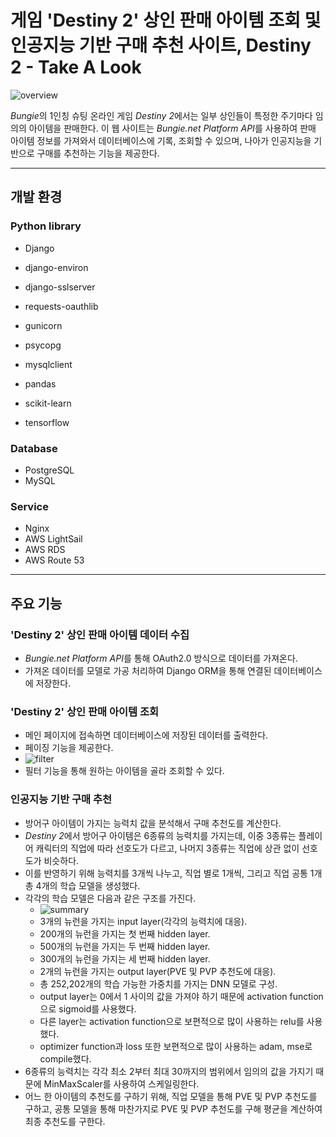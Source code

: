 # 게임 'Destiny 2' 상인 판매 아이템 조회 및 인공지능 기반 구매 추천 사이트, Destiny 2 - Take A Look

![overview](https://user-images.githubusercontent.com/42332051/232289232-0e53c843-edca-4dd0-9427-dd212386fa8e.png)

*Bungie*의 1인칭 슈팅 온라인 게임 *Destiny 2*에서는 일부 상인들이 특정한 주기마다 임의의 아이템을 판매한다. 이 웹 사이트는 *Bungie.net Platform API*를 사용하여 판매 아이템 정보를 가져와서 데이터베이스에 기록, 조회할 수 있으며, 나아가 인공지능을 기반으로 구매를 추천하는 기능을 제공한다.

---

## 개발 환경

### Python library

- Django
- django-environ
- django-sslserver
- requests-oauthlib

- gunicorn
- psycopg
- mysqlclient

- pandas
- scikit-learn
- tensorflow

### Database

- PostgreSQL
- MySQL

### Service

- Nginx
- AWS LightSail
- AWS RDS
- AWS Route 53

---

## 주요 기능

### 'Destiny 2' 상인 판매 아이템 데이터 수집

- *Bungie.net Platform API*를 통해 OAuth2.0 방식으로 데이터를 가져온다.
- 가져온 데이터를 모델로 가공 처리하여 Django ORM을 통해 연결된 데이터베이스에 저장한다.

### 'Destiny 2' 상인 판매 아이템 조회

- 메인 페이지에 접속하면 데이터베이스에 저장된 데이터를 출력한다.
- 페이징 기능을 제공한다.
- ![filter](https://user-images.githubusercontent.com/42332051/232289667-2dc186c4-ba45-4ce0-8270-ba712a5ae714.png)
- 필터 기능을 통해 원하는 아이템을 골라 조회할 수 있다.

### 인공지능 기반 구매 추천

- 방어구 아이템이 가지는 능력치 값을 분석해서 구매 추천도를 계산한다.
- *Destiny 2*에서 방어구 아이템은 6종류의 능력치를 가지는데, 이중 3종류는 플레이어 캐릭터의 직업에 따라 선호도가 다르고, 나머지 3종류는 직업에 상관 없이 선호도가 비슷하다.
- 이를 반영하기 위해 능력치를 3개씩 나누고, 직업 별로 1개씩, 그리고 직업 공통 1개 총 4개의 학습 모델을 생성했다.
- 각각의 학습 모델은 다음과 같은 구조를 가진다.
  - ![summary](https://user-images.githubusercontent.com/42332051/232290361-f50cd34b-12e9-466d-8085-23df4c4936a3.png)
  - 3개의 뉴런을 가지는 input layer(각각의 능력치에 대응).
  - 200개의 뉴런을 가지는 첫 번째 hidden layer.
  - 500개의 뉴런을 가지는 두 번째 hidden layer.
  - 300개의 뉴런을 가지는 세 번째 hidden layer.
  - 2개의 뉴런을 가지는 output layer(PVE 및 PVP 추천도에 대응).
  - 총 252,202개의 학습 가능한 가중치를 가지는 DNN 모델로 구성.
  - output layer는 0에서 1 사이의 값을 가져야 하기 때문에 activation function으로 sigmoid를 사용했다.
  - 다른 layer는 activation function으로 보편적으로 많이 사용하는 relu를 사용했다.
  - optimizer function과 loss 또한 보편적으로 많이 사용하는 adam, mse로 compile했다.
- 6종류의 능력치는 각각 최소 2부터 최대 30까지의 범위에서 임의의 값을 가지기 때문에 MinMaxScaler를 사용하여 스케일링한다.
- 어느 한 아이템의 추천도를 구하기 위해, 직업 모델을 통해 PVE 및 PVP 추천도를 구하고, 공통 모델을 통해 마찬가지로 PVE 및 PVP 추천도를 구해 평균을 계산하여 최종 추천도를 구한다.
